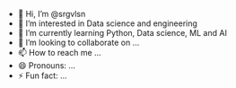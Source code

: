 - 👋 Hi, I’m @srgvlsn
- 👀 I’m interested in Data science and engineering
- 🌱 I’m currently learning Python, Data science, ML and AI
- 💞️ I’m looking to collaborate on ...
- 📫 How to reach me ...
- 😄 Pronouns: ...
- ⚡ Fun fact: ...

<!---
srgvlsn/srgvlsn is a ✨ special ✨ repository because its `README.md` (this file) appears on your GitHub profile.
You can click the Preview link to take a look at your changes.
--->
